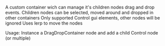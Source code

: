 A custom container wich can manage it's children nodes drag and drop events.
Children nodes can be selected, moved around and dropped in other containers
Only supported Control gui elements, other nodes will be ignored
Uses lerp to move the nodes

Usage:
Instance a DragDropContainer node and add a child Control node (or multiple)
